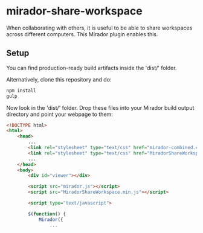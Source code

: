 # mirador-share-workspace

When collaborating with others, it is useful to be able to share workspaces across different computers. This Mirador plugin enables this.

## Setup

You can find production-ready build artifacts inside the 'dist/' folder.

Alternatively, clone this repository and do:

```bash
npm install
gulp
```

Now look in the 'dist/' folder. Drop these files into your Mirador build output directory and point your webpage to them:

```html
<!DOCTYPE html>
<html>
    <head>
        ...
        <link rel="stylesheet" type="text/css" href="mirador-combined.css">
        <link rel="stylesheet" type="text/css" href="MiradorShareWorkspace.min.css">
        ...
    </head>
    <body>
        <div id="viewer"></div>

        <script src="mirador.js"></script>
        <script src="MiradorShareWorkspace.min.js"></script>

        <script type="text/javascript">

        $(function() {
            Mirador({
                ...
```
